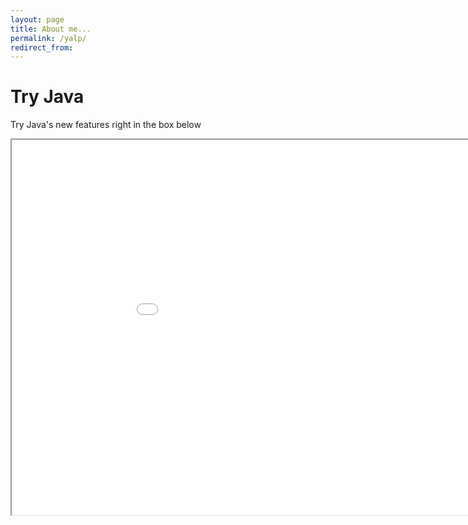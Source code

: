 ```yaml
---
layout: page
title: About me...
permalink: /yalp/
redirect_from:
---
```


<!-- PLAYGROUND -->
<div class="container mt-5 text-center" id="playground">
    <h1>Try Java</h1>
    <p>Try Java's new features right in the box below</p>
    <iframe src="/play" height="600" width="1000" title="The Java Playground"></iframe>
</div>
<!-- // PLAYGROUND -->
